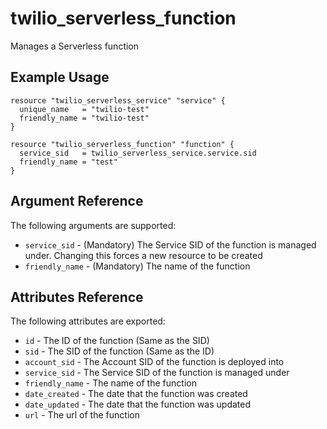 # twilio_serverless_function

Manages a Serverless function

## Example Usage

```hcl
resource "twilio_serverless_service" "service" {
  unique_name   = "twilio-test"
  friendly_name = "twilio-test"
}

resource "twilio_serverless_function" "function" {
  service_sid   = twilio_serverless_service.service.sid
  friendly_name = "test"
}
```

## Argument Reference

The following arguments are supported:

- `service_sid` - (Mandatory) The Service SID of the function is managed under. Changing this forces a new resource to be created
- `friendly_name` - (Mandatory) The name of the function

## Attributes Reference

The following attributes are exported:

- `id` - The ID of the function (Same as the SID)
- `sid` - The SID of the function (Same as the ID)
- `account_sid` - The Account SID of the function is deployed into
- `service_sid` - The Service SID of the function is managed under
- `friendly_name` - The name of the function
- `date_created` - The date that the function was created
- `date_updated` - The date that the function was updated
- `url` - The url of the function
